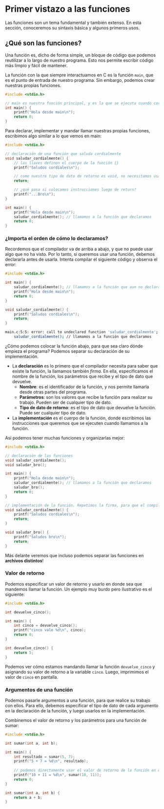 # Primer vistazo a las funciones
Las funciones son un tema fundamental y también extenso. En esta sección, conoceremos su sintaxis básica y algunos primeros usos.

## ¿Qué son las funciones?
Una función es, dicho de forma simple, un bloque de código que podemos reutilizar a lo largo de nuestro programa. Esto nos permite escribir código más limpio y fácil de mantener.

La función con la que siempre interactuamos en C es la función `main`, que es el punto de entrada de nuestro programa. Sin embargo, podemos crear nuestras propias funciones.

```c
#include <stdio.h>

// main es nuestra función principal, y es la que se ejecuta cuando corremos el programa
int main() {
    printf("Hola desde main\n");
    return 0;
}

```

Para declarar, implementar y mandar llamar nuestras propias funciones, escribimos algo similar a lo que vemos en main:

```c
#include <stdio.h>

// declaración de una función que saluda cordialmente
void saludar_cordialmente() {
    // las llaves definen el cuerpo de la función {}
    printf("Saludos cordiales\n");

    // como nuestro tipo de dato de retorno es void, no necesitamos usar la palabra return, aunque podemos hacerlo.
    return;

    // ¿qué pasa si colocamos instrucciones luego de return?
    printf("...Bro\n");
}

int main() {
    printf("Hola desde main\n");
    saludar_cordialmente(); // llamamos a la función que declaramos
    return 0;
}

```

### ¿Importa el orden de cómo lo declaramos?
Recordemos que el compilador va de arriba a abajo, y que no puede usar algo que no ha visto. Por lo tanto, si queremos usar una función, debemos declararla antes de usarla. Intenta compilar el siguiente código y observa el error:

```c
#include <stdio.h>

int main() {
    saludar_cordialmente(); // llamamos a la función que aun no declaramos
    printf("Hola desde main\n");
    return 0;
}

void saludar_cordialmente() {
    printf("Saludos cordiales\n");
    return;
}

```

```bash
main.c:5:5: error: call to undeclared function 'saludar_cordialmente'; ISO C99 and later do not support implicit function declarations [-Wimplicit-function-declaration]
    saludar_cordialmente(); // llamamos a la función que declaramos
```

¿Cómo podemos colocar la función abajo, para que sea claro dónde empieza el programa? Podemos separar su declaración de su implementación.

- La **declaración** es lo primero que el compilador necesita para saber que existe la función, la llamamos también _firma_. En ella, especificamos el nombre de la función, los parámetros que recibe y el tipo de dato que devuelve.
    - **Nombre**: es el identificador de la función, y nos permite llamarla desde otras partes del programa.
    - **Parámetros**: son los valores que recibe la función para realizar su trabajo. Pueden ser de cualquier tipo de dato.
    - **Tipo de dato de retorno**: es el tipo de dato que devuelve la función. Puede ser cualquier tipo de dato.
- La **implementación** es el cuerpo de la función, donde escribimos las instrucciones que queremos que se ejecuten cuando llamamos a la función.


Así podemos tener muchas funciones y organizarlas mejor:
```c
#include <stdio.h>

// declaración de las funciones
void saludar_cordialmente();
void saludar_bro();

int main() {
    printf("Hola desde main\n");
    saludar_cordialmente(); // llamamos a la función que declaramos
    saludar_bro();
    return 0;
}

// implementación de la función. Repetimos la firma, para que el compilador sepa que esta implementación corresponde a la función que declaramos.
void saludar_cordialmente() {
    printf("Saludos cordiales\n");
    return;
}

void saludar_bro() {
    printf("Saludos bro\n");
    return;
}

```

Más delante veremos que incluso podemos separar las funciones en **archivos distintos**!

### Valor de retorno
Podemos especificar un valor de retorno y usarlo en donde sea que mandemos llamar la función. Un ejemplo muy burdo pero ilustrativo es el siguiente:

```c
#include <stdio.h>

int devuelve_cinco();

int main() {
    int cinco = devuelve_cinco();
    printf("cinco vale %d\n", cinco);
    return 0;
}

int devuelve_cinco() {
    return 5;
}

```

Podemos ver cómo estamos mandando llamar la función `devuelve_cinco` y asignando su valor de retorno a la variable `cinco`. Luego, imprimimos el valor de `cinco` en pantalla.

### Argumentos de una función
Podemos pasarle argumentos a una función, para que realice su trabajo con ellos. Para ello, debemos especificar el tipo de dato de cada argumento en la declaración de la función, y luego usarlos en la implementación.

Combinemos el valor de retorno y los parámetros para una función de sumar:

```c
#include <stdio.h>

int sumar(int a, int b);

int main() {
    int resultado = sumar(5, 7);
    printf("5 + 7 = %d\n", resultado);
    
    // podemos directamente usar el valor de retorno de la función en otra función
    printf("10 + 11 = %d\n", sumar(10, 11));
    return 0;
}

int sumar(int a, int b) {
    return a + b;
}

```